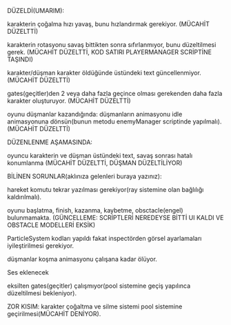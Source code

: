 DÜZELDİ(UMARIM):

karakterin çoğalma hızı yavaş, bunu hızlandırmak gerekiyor. (MÜCAHİT DÜZELTTİ)

karakterin rotasyonu savaş bittikten sonra sıfırlanmıyor, bunu düzeltilmesi gerek.    (MÜCAHİT DÜZELTTİ, KOD SATIRI PLAYERMANAGER SCRİPTİNE TAŞINDI)

karakter/düşman karakter öldüğünde üstündeki text güncellenmiyor. (MÜCAHİT DÜZELTTİ)

gates(geçitler)den 2 veya daha fazla geçince olması gerekenden daha fazla karakter oluşturuyor. (MÜCAHİT DÜZELTTİ)

oyunu düşmanlar kazandığında:
düşmanların animasyonu idle animasyonuna dönsün(bunun metodu enemyManager scriptinde yapılmalı). (MÜCAHİT DÜZELTTİ)

DÜZENLENME AŞAMASINDA:

oyuncu karakterin ve düşman üstündeki text, savaş sonrası hatalı konumlanma (MÜCAHİT DÜZELTTİ, DÜŞMAN DÜZELTİLİYOR)



BİLİNEN SORUNLAR(aklınıza gelenleri buraya yazınız):

hareket komutu tekrar yazılması gerekiyor(ray sistemine olan bağlılığı kaldırılmalı).

oyunu başlatma, finish, kazanma, kaybetme, obsctacle(engel) bulunmamakta. (GÜNCELLEME: SCRİPTLERİ NEREDEYSE BİTTİ UI KALDI VE OBSTACLE MODELLERİ EKSİK)

ParticleSystem kodları yapıldı fakat inspectörden görsel ayarlamaları iyileştirilmesi gerekiyor.

düşmanlar koşma animasyonu çalışana kadar ölüyor.

Ses eklenecek




eksilten gates(geçitler) çalışmıyor(pool sistemine geçiş yapılınca düzeltilmesi bekleniyor).

ZOR KISIM:
karakter çoğaltma ve silme sistemi pool sistemine geçirilmesi(MÜCAHİT DENİYOR).



